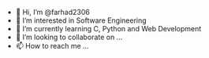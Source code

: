 - 👋 Hi, I’m @farhad2306
- 👀 I’m interested in Software Engineering
- 🌱 I’m currently learning C, Python and Web Development
- 💞️ I’m looking to collaborate on ...
- 📫 How to reach me ...

<!---
farhad2306/farhad2306 is a ✨ special ✨ repository because its `README.md` (this file) appears on your GitHub profile.
You can click the Preview link to take a look at your changes.
--->
